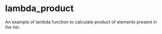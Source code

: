 # lambda_product
An example of lambda function to calculate product of elements present in the list.
